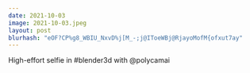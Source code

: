 ```yaml
---
date: 2021-10-03
image: 2021-10-03.jpeg
layout: post
blurhash: "eOF?CP%g8_WBIU_NxvD%j[M_-;j@IToeWBj@RjayoMofM{ofxut7ay"
---
```


High-effort selfie in #blender3d with @polycamai
